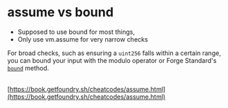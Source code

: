 # assume vs bound

* Supposed to use bound for most things,
* Only use vm.assume for very narrow checks

For broad checks, such as ensuring a `uint256` falls within a certain range, you can bound your input with the modulo operator or Forge Standard's [`bound`](https://book.getfoundry.sh/reference/forge-std/bound.html) method.

\
[https://book.getfoundry.sh/cheatcodes/assume.html](https://book.getfoundry.sh/cheatcodes/assume.html)
